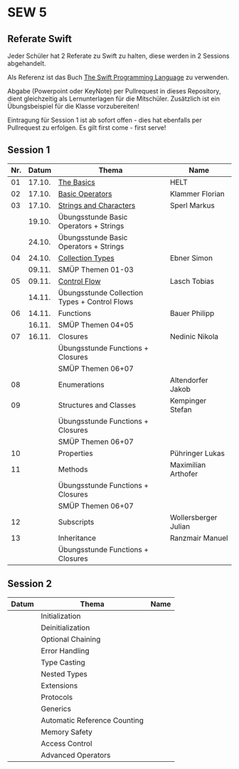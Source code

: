 # SEW 5

## Referate Swift
Jeder Schüler hat 2 Referate zu Swift zu halten, diese  werden in 2 Sessions abgehandelt.

Als Referenz ist das Buch [The Swift Programming Language](https://docs.swift.org/swift-book/) zu verwenden.

Abgabe (Powerpoint oder KeyNote) per Pullrequest in dieses Repository, dient gleichzeitig als Lernunterlagen für die Mitschüler. Zusätzlich ist ein Übungsbeispiel für die Klasse vorzubereiten!

Eintragung für Session 1 ist ab sofort offen - dies hat ebenfalls per Pullrequest zu erfolgen. Es gilt first come - first serve!


## Session 1

|Nr. |Datum  |Thema                                                                               | Name                |
|----|-------|------------------------------------------------------------------------------------|---------------------|
| 01 | 17.10.| [The Basics](./Folien/01_The_Basics.key)                                           | HELT                |
| 02 | 17.10.| [Basic Operators](./Folien/02_Basic_Operators.pptx)                                | Klammer Florian     |
| 03 | 17.10.| [Strings and Characters](./Folien/03_Strings_and_Characters_Presentation.key)      | Sperl Markus        |
|    | 19.10.| Übungsstunde Basic Operators + Strings                                             |                     |
|    | 24.10.| Übungsstunde Basic Operators + Strings                                             |                     |
| 04 | 24.10.| [Collection Types](./Folien/04_Collection_Types.pdf)                               | Ebner Simon         |
|    | 09.11.| SMÜP Themen 01-03                                                                  |                     |
| 05 | 09.11.| [Control Flow](./Folien/05_Control_Flow.pptx)                                      | Lasch Tobias        |
|    | 14.11.| Übungsstunde Collection Types + Control Flows                                      |                     |
| 06 | 14.11.| Functions                                                                          | Bauer Philipp       |
|    | 16.11.| SMÜP Themen 04+05                                                                  |                     |
| 07 | 16.11.| Closures                                                                           | Nedinic Nikola      |
|    |       | Übungsstunde Functions + Closures                                                  |                     |
|    |       | SMÜP Themen 06+07                                                                  |                     |
| 08 |       | Enumerations                                                                       | Altendorfer Jakob   |
| 09 |       | Structures and Classes                                                             | Kempinger Stefan    |
|    |       | Übungsstunde Functions + Closures                                                  |                     |
|    |       | SMÜP Themen 06+07                                                                  |                     |
| 10 |       | Properties                                                                         | Pühringer Lukas     |
| 11 |       | Methods                                                                            | Maximilian Arthofer |
|    |       | Übungsstunde Functions + Closures                                                  |                     |
|    |       | SMÜP Themen 06+07                                                                  |                     |
| 12 |       | Subscripts                                                                         | Wollersberger Julian|
| 13 |       | Inheritance                                                                        | Ranzmair Manuel     |
|    |       | Übungsstunde Functions + Closures                                                  |                     |



## Session 2

| Datum | Thema                       | Name                |
|-------|-----------------------------|---------------------|
|       | Initialization              |                     |
|       | Deinitialization            |                     |
|       | Optional Chaining           |                     |
|       | Error Handling              |                     |
|       | Type Casting                |                     |
|       | Nested Types                |                     |
|       | Extensions                  |                     |
|       | Protocols                   |                     |
|       | Generics                    |                     |
|       | Automatic Reference Counting|                     |
|       | Memory Safety               |                     |
|       | Access Control              |                     |
|       | Advanced Operators          |                     |
